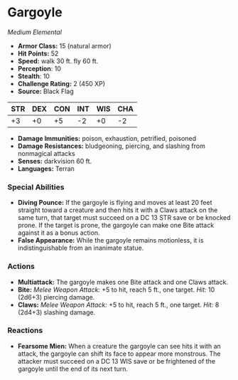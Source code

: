 # Gargoyle

*Medium* *Elemental*

- **Armor Class:** 15 (natural armor)
- **Hit Points:** 52 
- **Speed:** walk 30 ft. fly 60 ft.
- **Perception**: 10
- **Stealth**: 10
- **Challenge Rating:** 2 (450 XP)
- **Source:** Black Flag

| STR | DEX | CON | INT | WIS | CHA |
| --- | --- | --- | --- | --- | --- |
| +3 | +0 | +5 | -2 | +0 | -2 |

- **Damage Immunities:** poison, exhaustion, petrified, poisoned
- **Damage Resistances:** bludgeoning, piercing, and slashing from nonmagical attacks
- **Senses:** darkvision 60 ft.
- **Languages:** Terran

### Special Abilities

- **Diving Pounce:** If the gargoyle is flying and moves at least 20 feet straight toward a creature and then hits it with a Claws attack on the same turn, that target must succeed on a DC 13 STR save or be knocked prone. If the target is prone, the gargoyle can make one Bite attack against it as a bonus action.
- **False Appearance:** While the gargoyle remains motionless, it is indistinguishable from an inanimate statue.

### Actions

- **Multiattack:** The gargoyle makes one Bite attack and one Claws attack.
- **Bite:** _Melee Weapon Attack:_ +5 to hit, reach 5 ft., one target. _Hit:_ 10 (2d6+3) piercing damage.
- **Claws:** _Melee Weapon Attack:_ +5 to hit, reach 5 ft., one target. _Hit:_ 8 (2d4+3) slashing damage.

### Reactions

- **Fearsome Mien:** When a creature the gargoyle can see hits it with an attack, the gargoyle can shift its face to appear more monstrous. The attacker must succeed on a DC 13 WIS save or be frightened of the gargoyle until the end of its next turn.
